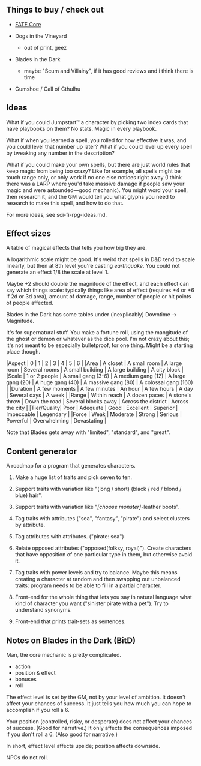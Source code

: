 ## Things to buy / check out

* [FATE Core](https://fate-srd.com/fate-core/)

* Dogs in the Vineyard
    * out of print, geez

* Blades in the Dark
    * maybe "Scum and Villainy", if it has good reviews and i think there is time

* Gumshoe / Call of Cthulhu


## Ideas

What if you could Jumpstart™ a character by picking two index cards that
have playbooks on them? No stats. Magic in every playbook.

What if when you learned a spell, you rolled for how effective it was,
and you could level that number up later? What if you could level up
every spell by tweaking any number in the description?

What if you could make your own spells, but there are just world rules
that keep magic from being too crazy? Like for example, all spells might
be touch range only, or only work if no one else notices right away (I
think there was a LARP where you'd take massive damage if people saw
your magic and were astounded—good mechanic). You might word your spell,
then research it, and the GM would tell you what glyphs you need to
research to make this spell, and how to do that.

For more ideas, see sci-fi-rpg-ideas.md.


## Effect sizes

A table of magical effects that tells you how big they are.

A logarithmic scale might be good. It's weird that spells in D&D tend to
scale linearly, but then at 8th level you're casting *earthquake*. You
could not generate an effect 1/8 the scale at level 1.

Maybe +2 should double the magnitude of the effect, and each effect can
say which things scale: typically things like area of effect (requires
+4 or +6 if 2d or 3d area), amount of damage, range, number of people or
hit points of people affected.

Blades in the Dark has some tables under (inexplicably) Downtime → Magnitude.

It's for supernatural stuff. You make a fortune roll, using the
mangitude of the ghost or demon or whatever as the dice pool.  I'm not
crazy about this; it's not meant to be especially bulletproof, for one
thing. Might be a starting place though.

|Aspect      |             0 |                  1 |                  2 |                 3 |                   4 |                   5 |                     6 |
|Area        | A closet      | A small room       | A large room       | Several rooms     | A small building    | A large building    | A city block          |
|Scale       | 1 or 2 people | A small gang (3-6) | A medium gang (12) | A large gang (20) | A huge gang (40)    | A massive gang (80) | A colossal gang (160) |
|Duration    | A few moments | A few minutes      | An hour            | A few hours       | A day               | Several days        | A week                |
|Range       | Within reach  | A dozen paces      | A stone's throw    | Down the road     | Several blocks away | Across the district | Across the city       |
|Tier/Quality| Poor          | Adequate           | Good               | Excellent         | Superior            | Impeccable          | Legendary             |
|Force       | Weak          | Moderate           | Strong             | Serious           | Powerful            | Overwhelming        | Devastating           |


Note that Blades gets away with "limited", "standard", and "great".


## Content generator

A roadmap for a program that generates characters.

1.  Make a huge list of traits and pick seven to ten.

2.  Support traits with variation like "(long / short) (black / red / blond / blue) hair".

3.  Support traits with variation like "*[choose monster]*-leather boots".

4.  Tag traits with attributes ("sea", "fantasy", "pirate") and select clusters by attribute.

5.  Tag attributes with attributes. ("pirate: sea")

6.  Relate opposed attributes ("opposed(folksy, royal)"). Create
    characters that have opposition of one particular type in them, but
    otherwise avoid it.

7.  Tag traits with power levels and try to balance. Maybe this means
    creating a character at random and then swapping out unbalanced
    traits: program needs to be able to fill in a partial character.

8.  Front-end for the whole thing that lets you say in natural language
    what kind of character you want ("sinister pirate with a pet").
    Try to understand synonyms.

9.  Front-end that prints trait-sets as sentences.


## Notes on Blades in the Dark (BitD)

Man, the core mechanic is pretty complicated.

- action
- position & effect
- bonuses
- roll

The effect level is set by the GM, not by your level of ambition. It
doesn't affect your chances of success. It just tells you how much you
can hope to accomplish if you roll a 6.

Your position (controlled, risky, or desperate) does not affect your
chances of success. (Good for narrative.) It only affects the
consequences imposed if you don't roll a 6. (Also good for narrative.)

In short, effect level affects upside; position affects downside.

NPCs do not roll.

